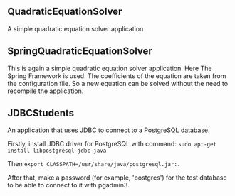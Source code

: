 ## QuadraticEquationSolver
A simple quadratic equation solver application

## SpringQuadraticEquationSolver
This is again a simple quadratic equation solver application. Here The Spring Framework is used. The coefficients of the equation are taken from the configuration file. So a new equation can be solved without the need to recompile the application.  


## JDBCStudents
An application that uses JDBC to connect to a PostgreSQL database.

Firstly, install JDBC driver for PostgreSQL with command:
`sudo apt-get install libpostgresql-jdbc-java`

Then `export CLASSPATH=/usr/share/java/postgresql.jar:.`

After that, make a password (for example, 'postgres') for the test database to be able to connect to it with pgadmin3.

